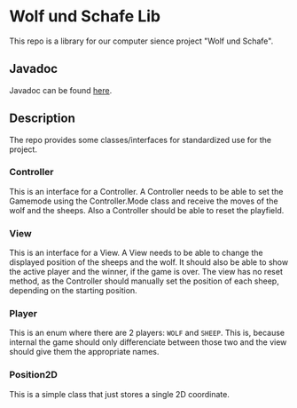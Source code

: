 # Wolf und Schafe Lib
This repo is a library for our computer sience project "Wolf und Schafe".

## Javadoc
Javadoc can be found [here](https://floezetv.github.io/Wolf-Und-Schafe-Lib/).

## Description
The repo provides some classes/interfaces for standardized use for the project.

### Controller
This is an interface for a Controller. A Controller needs to be able to set the Gamemode using the Controller.Mode class and receive the moves of the wolf and the sheeps. Also a Controller should be able to reset the playfield.

### View
This is an interface for a View. A View needs to be able to change the displayed position of the sheeps and the wolf. It should also be able to show the active player and the winner, if the game is over. The view has no reset method, as the Controller should manually set the position of each sheep, depending on the starting position.

### Player
This is an enum where there are 2 players: `WOLF` and `SHEEP`. This is, because internal the game should only differenciate between those two and the view should give them the appropriate names.

### Position2D
This is a simple class that just stores a single 2D coordinate.